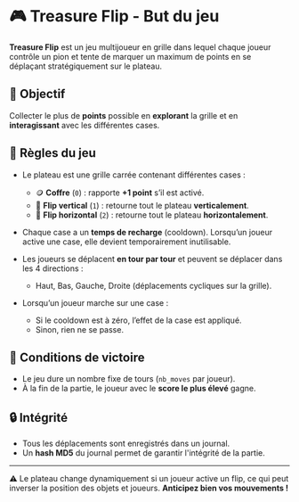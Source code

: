 # 🎮 Treasure Flip - But du jeu

**Treasure Flip** est un jeu multijoueur en grille dans lequel chaque joueur contrôle un pion et tente de marquer un maximum de points en se déplaçant stratégiquement sur le plateau.

## 🧠 Objectif

Collecter le plus de **points** possible en **explorant** la grille et en **interagissant** avec les différentes cases.

## 🧩 Règles du jeu

- Le plateau est une grille carrée contenant différentes cases :
  - 🪙 **Coffre** (`0`) : rapporte **+1 point** s’il est activé.
  - 🔄 **Flip vertical** (`1`) : retourne tout le plateau **verticalement**.
  - 🔁 **Flip horizontal** (`2`) : retourne tout le plateau **horizontalement**.

- Chaque case a un **temps de recharge** (cooldown). Lorsqu’un joueur active une case, elle devient temporairement inutilisable.

- Les joueurs se déplacent **en tour par tour** et peuvent se déplacer dans les 4 directions :
  - Haut, Bas, Gauche, Droite (déplacements cycliques sur la grille).

- Lorsqu’un joueur marche sur une case :
  - Si le cooldown est à zéro, l’effet de la case est appliqué.
  - Sinon, rien ne se passe.

## 🎯 Conditions de victoire

- Le jeu dure un nombre fixe de tours (`nb_moves` par joueur).
- À la fin de la partie, le joueur avec le **score le plus élevé** gagne.

## 🔒 Intégrité

- Tous les déplacements sont enregistrés dans un journal.
- Un **hash MD5** du journal permet de garantir l'intégrité de la partie.

---

⚠️ Le plateau change dynamiquement si un joueur active un flip, ce qui peut inverser la position des objets et joueurs. **Anticipez bien vos mouvements !**

